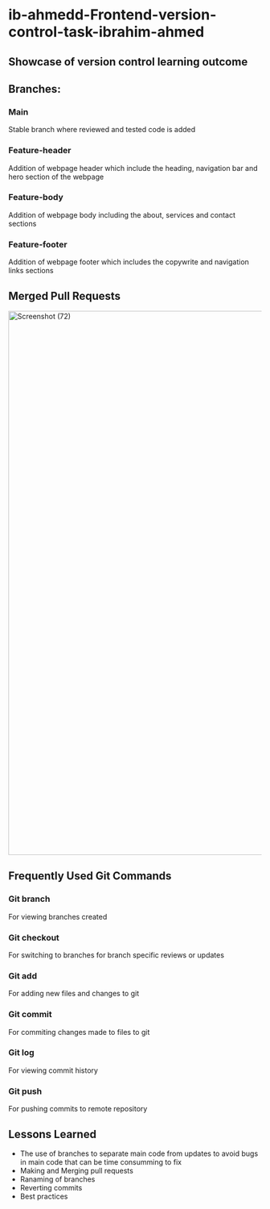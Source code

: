 # ib-ahmedd-Frontend-version-control-task-ibrahim-ahmed

## Showcase of version control learning outcome

## Branches:
### Main
Stable branch where reviewed and tested code is added

### Feature-header
Addition of webpage header which include the heading, navigation bar and hero section of the webpage

### Feature-body
Addition of webpage body including the about, services and contact sections

### Feature-footer
Addition of webpage footer which includes the copywrite and navigation links sections

## Merged Pull Requests
<img width="1920" height="1080" alt="Screenshot (72)" src="https://github.com/user-attachments/assets/45a436e6-7633-4957-b304-510ba64fc6cf" />

## Frequently Used Git Commands
### Git branch
For viewing branches created

### Git checkout
For switching to branches for branch specific reviews or updates

### Git add
For adding new files and changes to git

### Git commit
For commiting changes made to files to git

### Git log
For viewing commit history

### Git push
For pushing commits to remote repository

## Lessons Learned
- The use of branches to separate main code from updates to avoid bugs in main code that can be time consumming to fix
- Making and Merging pull requests
- Ranaming of branches
- Reverting commits
- Best practices
